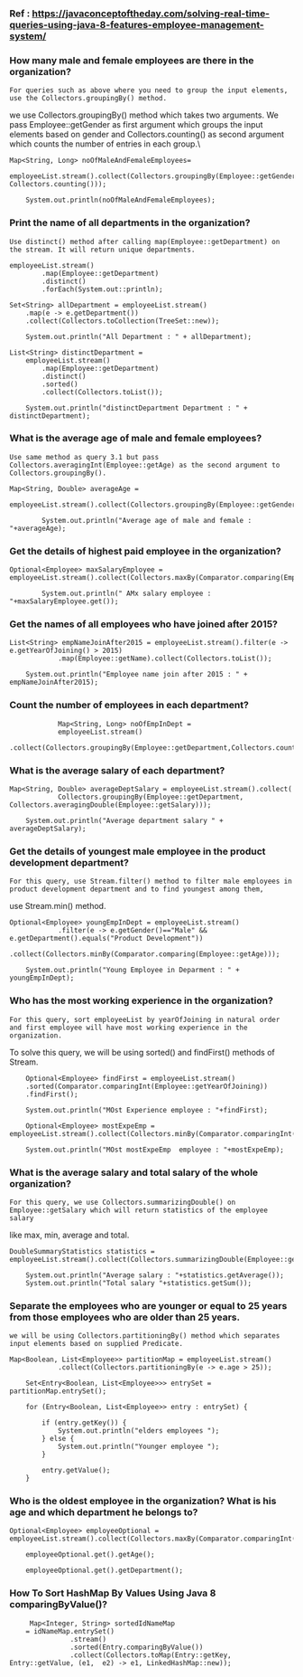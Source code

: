 ### Ref : https://javaconceptoftheday.com/solving-real-time-queries-using-java-8-features-employee-management-system/

### How many male and female employees are there in the organization?
	For queries such as above where you need to group the input elements, use the Collectors.groupingBy() method. 
 we use Collectors.groupingBy() method which takes two arguments. We pass Employee::getGender as first argument which groups the input elements based on gender and
 Collectors.counting() as second argument which counts the number of entries in each group.\
	
  	Map<String, Long> noOfMaleAndFemaleEmployees=
  		employeeList.stream().collect(Collectors.groupingBy(Employee::getGender, Collectors.counting()));
           
  		System.out.println(noOfMaleAndFemaleEmployees);
		
### Print the name of all departments in the organization?
	Use distinct() method after calling map(Employee::getDepartment) on the stream. It will return unique departments.

	employeeList.stream()
            .map(Employee::getDepartment)
            .distinct()
            .forEach(System.out::println);
      
   	Set<String> allDepartment = employeeList.stream()
   		.map(e -> e.getDepartment())
   		.collect(Collectors.toCollection(TreeSet::new));
		
		System.out.println("All Department : " + allDepartment);

	List<String> distinctDepartment = 
		employeeList.stream()
			.map(Employee::getDepartment)
			.distinct()
			.sorted()
			.collect(Collectors.toList());

		System.out.println("distinctDepartment Department : " + distinctDepartment);
		
### What is the average age of male and female employees?

	Use same method as query 3.1 but pass Collectors.averagingInt(Employee::getAge) as the second argument to Collectors.groupingBy().

	Map<String, Double> averageAge = 
		employeeList.stream().collect(Collectors.groupingBy(Employee::getGender,Collectors.averagingDouble(Employee::getAge)));
			
			System.out.println("Average age of male and female : "+averageAge);
			
### Get the details of highest paid employee in the organization?

	Optional<Employee> maxSalaryEmployee = employeeList.stream().collect(Collectors.maxBy(Comparator.comparing(Employee::getSalary)));
			
			System.out.println(" AMx salary employee : "+maxSalaryEmployee.get());
			
### Get the names of all employees who have joined after 2015?
	
	List<String> empNameJoinAfter2015 = employeeList.stream().filter(e -> e.getYearOfJoining() > 2015)
				.map(Employee::getName).collect(Collectors.toList());

		System.out.println("Employee name join after 2015 : " + empNameJoinAfter2015);
		
### Count the number of employees in each department?
	
				Map<String, Long> noOfEmpInDept = 
				employeeList.stream()
				.collect(Collectors.groupingBy(Employee::getDepartment,Collectors.counting()));
				
### What is the average salary of each department?

	Map<String, Double> averageDeptSalary = employeeList.stream().collect(
				Collectors.groupingBy(Employee::getDepartment, Collectors.averagingDouble(Employee::getSalary)));

		System.out.println("Average department salary " + averageDeptSalary);
		
### Get the details of youngest male employee in the product development department?
	For this query, use Stream.filter() method to filter male employees in product development department and to find youngest among them, 
 use Stream.min() method.
	
	Optional<Employee> youngEmpInDept = employeeList.stream()
				.filter(e -> e.getGender()=="Male" && e.getDepartment().equals("Product Development"))
				.collect(Collectors.minBy(Comparator.comparing(Employee::getAge)));

		System.out.println("Young Employee in Deparment : " + youngEmpInDept);
		
### Who has the most working experience in the organization?

	For this query, sort employeeList by yearOfJoining in natural order and first employee will have most working experience in the organization. 
 To solve this query, we will be using sorted() and findFirst() methods of Stream.
	
		Optional<Employee> findFirst = employeeList.stream()
		.sorted(Comparator.comparingInt(Employee::getYearOfJoining))
		.findFirst();
		
		System.out.println("MOst Experience employee : "+findFirst);
		
		Optional<Employee> mostExpeEmp = employeeList.stream().collect(Collectors.minBy(Comparator.comparingInt(Employee::getYearOfJoining)));
		
		System.out.println("MOst mostExpeEmp  employee : "+mostExpeEmp);
	
	
### What is the average salary and total salary of the whole organization?

	For this query, we use Collectors.summarizingDouble() on Employee::getSalary which will return statistics of the employee salary
 like max, min, average and total.

	DoubleSummaryStatistics statistics = employeeList.stream().collect(Collectors.summarizingDouble(Employee::getSalary));
		
		System.out.println("Average salary : "+statistics.getAverage());
		System.out.println("Total salary "+statistics.getSum());

###  Separate the employees who are younger or equal to 25 years from those employees who are older than 25 years.

	we will be using Collectors.partitioningBy() method which separates input elements based on supplied Predicate.
	
	Map<Boolean, List<Employee>> partitionMap = employeeList.stream()
				.collect(Collectors.partitioningBy(e -> e.age > 25));

		Set<Entry<Boolean, List<Employee>>> entrySet = partitionMap.entrySet();

		for (Entry<Boolean, List<Employee>> entry : entrySet) {

			if (entry.getKey()) {
				System.out.println("elders employees ");
			} else {
				System.out.println("Younger employee ");
			}

			entry.getValue();
		}
		
		
###  Who is the oldest employee in the organization? What is his age and which department he belongs to?

	Optional<Employee> employeeOptional = employeeList.stream().collect(Collectors.maxBy(Comparator.comparingInt(Employee::getYearOfJoining)));
		
		employeeOptional.get().getAge();
		
		employeeOptional.get().getDepartment();
	
	
### How To Sort HashMap By Values Using Java 8 comparingByValue()?
	
		 Map<Integer, String> sortedIdNameMap 
        = idNameMap.entrySet()
                   .stream()
                   .sorted(Entry.comparingByValue())
                   .collect(Collectors.toMap(Entry::getKey, Entry::getValue, (e1,  e2) -> e1, LinkedHashMap::new));
                   

 
